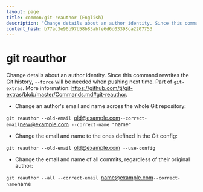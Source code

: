 ```yaml
---
layout: page
title: common/git-reauthor (English)
description: "Change details about an author identity. Since this command rewrites the Git history, `--force` will be needed when pushing next time."
content_hash: b77ac3e96b97b58b83abfe6d6d03398ca2207753
---
```

# git reauthor

Change details about an author identity. Since this command rewrites the Git history, `--force` will be needed when pushing next time.
Part of `git-extras`.
More information: <https://github.com/tj/git-extras/blob/master/Commands.md#git-reauthor>.

- Change an author's email and name across the whole Git repository:

`git reauthor --old-email `<span class="tldr-var badge badge-pill bg-dark-lm bg-white-dm text-white-lm text-dark-dm font-weight-bold">old@example.com</span>` --correct-email `<span class="tldr-var badge badge-pill bg-dark-lm bg-white-dm text-white-lm text-dark-dm font-weight-bold">new@example.com</span>` --correct-name "`<span class="tldr-var badge badge-pill bg-dark-lm bg-white-dm text-white-lm text-dark-dm font-weight-bold">name</span>`"`

- Change the email and name to the ones defined in the Git config:

`git reauthor --old-email `<span class="tldr-var badge badge-pill bg-dark-lm bg-white-dm text-white-lm text-dark-dm font-weight-bold">old@example.com</span>` --use-config`

- Change the email and name of all commits, regardless of their original author:

`git reauthor --all --correct-email `<span class="tldr-var badge badge-pill bg-dark-lm bg-white-dm text-white-lm text-dark-dm font-weight-bold">name@example.com</span>` --correct-name `<span class="tldr-var badge badge-pill bg-dark-lm bg-white-dm text-white-lm text-dark-dm font-weight-bold">name</span>
